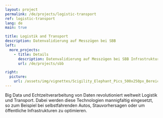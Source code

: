 ```yaml
---
layout: project
permalink: /de/projects/logistic-transport
ref: logistic-transport
lang: de
main: true

title: Logistik and Transport
description: Datenvalidierung auf Messzügen bei SBB
left:
  more_projects:
    - title: Details
      description: Datenvalidierung auf Messzügen bei SBB Infrastruktur
      url: /de/projects/sbb

right:
  picture:
    url: /assets/img/vignettes/Scigility_Elephant_Pics_500x250px_Bereich_3.jpg
---
```


Big Data und Echtzeitverarbeitung von Daten revolutioniert weltweit Logistik und Transport. Dabei werden diese Technologien mannigfaltig eingesetzt, so zum Beispiel bei selbstfahrenden Autos, Stauvorhersagen oder um öffentliche Infrastrukturen zu optimieren.
